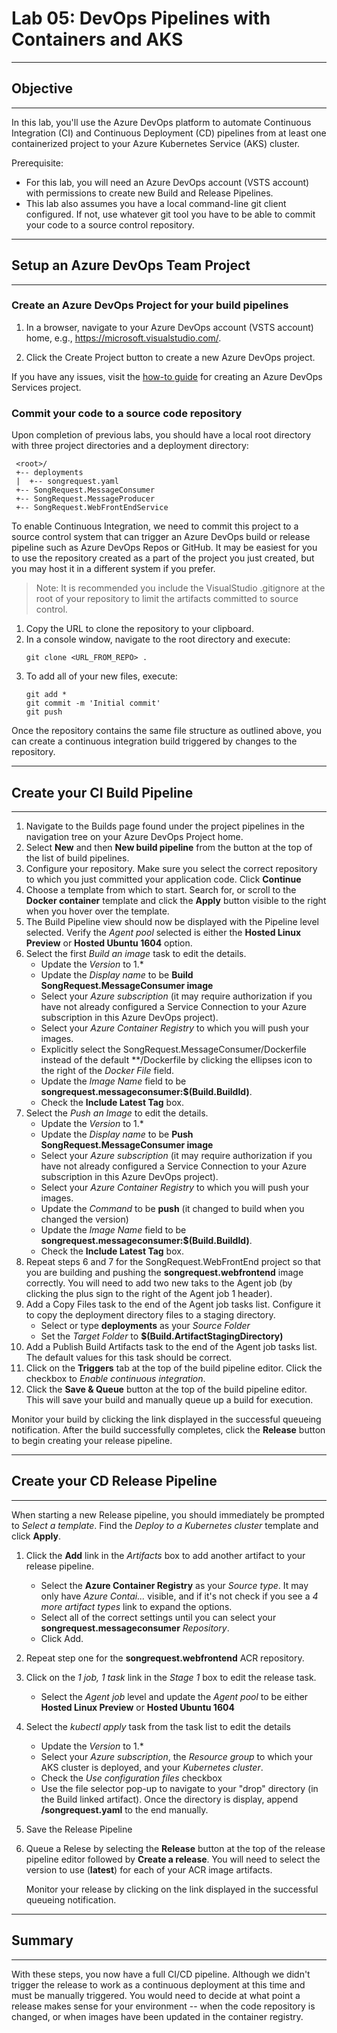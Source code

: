 # Lab 05: DevOps Pipelines with Containers and AKS

---
## Objective
---

In this lab, you'll use the Azure DevOps platform to automate Continuous
Integration (CI) and Continuous Deployment (CD) pipelines from at least one
containerized project to your Azure Kubernetes Service (AKS) cluster.

Prerequisite:
* For this lab, you will need an Azure DevOps account (VSTS account) with
  permissions to create new Build and Release Pipelines.
* This lab also assumes you have a local command-line git client configured. If not,
  use whatever git tool you have to be able to commit your code to a source control
  repository.

---
## Setup an Azure DevOps Team Project
---

### Create an Azure DevOps Project for your build pipelines 

1. In a browser, navigate to your Azure DevOps account (VSTS account) home,
e.g., https://microsoft.visualstudio.com/. 

2. Click the Create Project button to create a new Azure DevOps project.

If you have any issues, visit the [how-to guide](https://docs.microsoft.com/en-us/azure/devops/organizations/projects/create-project?view=vsts&tabs=new-nav) for creating an Azure DevOps Services project.

### Commit your code to a source code repository

Upon completion of previous labs, you should have a local root directory with
three project directories and a deployment directory:

```
 <root>/
 +-- deployments
 |  +-- songrequest.yaml
 +-- SongRequest.MessageConsumer 
 +-- SongRequest.MessageProducer
 +-- SongRequest.WebFrontEndService
```

To enable Continuous Integration, we need to commit this project to a
source control system that can trigger an Azure DevOps build or release
pipeline such as Azure DevOps Repos or GitHub. It may be easiest for you
to use the repository created as a part of the project you just created,
but you may host it in a different system if you prefer.

> Note: It is recommended you include the VisualStudio .gitignore at the root of
> your repository to limit the artifacts committed to source control.

1. Copy the URL to clone the repository to your clipboard.
2. In a console window, navigate to the root directory and execute:
   ```console
   git clone <URL_FROM_REPO> .
   ```
3. To add all of your new files, execute:
   ```console
   git add *
   git commit -m 'Initial commit'
   git push
   ```

Once the repository contains the same file structure as outlined above, you can
create a continuous integration build triggered by changes to the repository.

---
## Create your CI Build Pipeline
---

1. Navigate to the Builds page found under the project pipelines in the navigation tree
   on your Azure DevOps Project home.
2. Select **New** and then **New build pipeline** from the button at the top of the list
   of build pipelines.
3. Configure your repository. Make sure you select the correct repository to which you
   just committed your application code. Click **Continue**
4. Choose a template from which to start. Search for, or scroll to the **Docker container**
   template and click the **Apply** button visible to the right when you hover over the
   template.
5. The Build Pipeline view should now be displayed with the Pipeline level selected.
   Verify the *Agent pool* selected is either the **Hosted Linux Preview** or **Hosted Ubuntu 1604** option.
6. Select the first *Build an image* task to edit the details.
   * Update the *Version* to 1.*
   * Update the *Display name* to be **Build SongRequest.MessageConsumer image**
   * Select your *Azure subscription* (it may require authorization if you have not already
     configured a Service Connection to your Azure subscription in this Azure DevOps project).
   * Select your *Azure Container Registry* to which you will push your images.
   * Explicitly select the SongRequest.MessageConsumer/Dockerfile instead of the default        **/Dockerfile by clicking the ellipses icon to the right of the *Docker File* field.
   * Update the *Image Name* field to be **songrequest.messageconsumer:$(Build.BuildId)**. 
   * Check the **Include Latest Tag** box.
7. Select the *Push an Image* to edit the details.
   * Update the *Version* to 1.*
   * Update the *Display name* to be **Push SongRequest.MessageConsumer image**
   * Select your *Azure subscription* (it may require authorization if you have not already
     configured a Service Connection to your Azure subscription in this Azure DevOps project).
   * Select your *Azure Container Registry* to which you will push your images.
   * Update the *Command* to be **push** (it changed to build when you changed the version)
   * Update the *Image Name* field to be **songrequest.messageconsumer:$(Build.BuildId)**.
   * Check the **Include Latest Tag** box.
8. Repeat steps 6 and 7 for the SongRequest.WebFrontEnd project so that you are building
   and pushing the **songrequest.webfrontend** image correctly. You will need to add two
   new taks to the Agent job (by clicking the plus sign to the right of the Agent job 1 header).
9. Add a Copy Files task to the end of the Agent job tasks list. Configure it to copy
   the deployment directory files to a staging directory.
   * Select or type **deployments** as your *Source Folder*
   * Set the *Target Folder* to **$(Build.ArtifactStagingDirectory)**
10. Add a Publish Build Artifacts task to the end of the Agent job tasks list. The
    default values for this task should be correct.
11. Click on the **Triggers** tab at the top of the build pipeline editor. Click the
    checkbox to *Enable continuous integration*.
12. Click the **Save & Queue** button at the top of the build pipeline editor. This will
    save your build and manually queue up a build for execution.

Monitor your build by clicking the link displayed in the successful queueing notification.
After the build successfully completes, click the **Release** button to begin creating
your release pipeline.

---
## Create your CD Release Pipeline
---

When starting a new Release pipeline, you should immediately be prompted to *Select a
template*. Find the *Deploy to a Kubernetes cluster* template and click **Apply**.

1. Click the **Add** link in the *Artifacts* box to add another artifact to your release
   pipeline.
   * Select the **Azure Container Registry** as your *Source type*. It may only have
     *Azure Contai...* visible, and if it's not check if you see a *4 more artifact types*
     link to expand the options.
   * Select all of the correct settings until you can select your **songrequest.messageconsumer** *Repository*.
   * Click Add.
2. Repeat step one for the **songrequest.webfrontend** ACR repository.
3. Click on the *1 job, 1 task* link in the *Stage 1* box to edit the release task.
   * Select the *Agent job* level and update the *Agent pool* to be either **Hosted Linux       Preview** or **Hosted Ubuntu 1604**
4. Select the *kubectl apply* task from the task list to edit the details
   * Update the *Version* to 1.*
   * Select your *Azure subscription*, the *Resource group* to which your AKS cluster is
     deployed, and your *Kubernetes cluster*.
   * Check the *Use configuration files* checkbox
   * Use the file selector pop-up to navigate to your "drop" directory (in the
     Build linked artifact). Once the directory is display, append **/songrequest.yaml**
     to the end manually.
5. Save the Release Pipeline
6. Queue a Relese by selecting the **Release** button at the top of the release pipeline
   editor followed by **Create a release**. You will need to select the version to use
   (**latest**) for each of your ACR image artifacts.

   Monitor your release by clicking on the link displayed in the successful queueing
   notification. 

---
## Summary
---

With these steps, you now have a full CI/CD pipeline. Although we didn't trigger
the release to work as a continuous deployment at this time and must be manually
triggered. You would need to decide at what point a release makes sense for your
environment -- when the code repository is changed, or when images have been updated
in the container registry.
